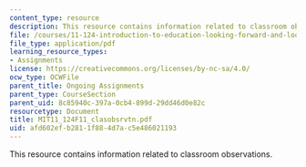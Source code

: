 ```yaml
---
content_type: resource
description: This resource contains information related to classroom observations.
file: /courses/11-124-introduction-to-education-looking-forward-and-looking-back-on-education-fall-2011/afd602efb2811f884d7ac5e486021193_MIT11_124F11_clasobsrvtn.pdf
file_type: application/pdf
learning_resource_types:
- Assignments
license: https://creativecommons.org/licenses/by-nc-sa/4.0/
ocw_type: OCWFile
parent_title: Ongoing Assignments
parent_type: CourseSection
parent_uid: 8c85940c-397a-0cb4-899d-29dd46d0e82c
resourcetype: Document
title: MIT11_124F11_clasobsrvtn.pdf
uid: afd602ef-b281-1f88-4d7a-c5e486021193
---
```

This resource contains information related to classroom observations.